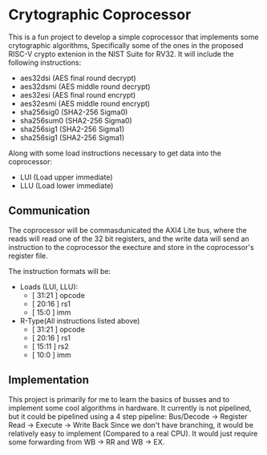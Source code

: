 # Crytographic Coprocessor
This is a fun project to develop a simple coprocessor that implements some crytographic algorithms, Specifically some of the ones in
the proposed RISC-V crypto extenion in the NIST Suite for RV32.
It will include the following instructions:
- aes32dsi (AES final round decrypt)
- aes32dsmi (AES middle round decrypt)
- aes32esi (AES final round encrypt)
- aes32esmi (AES  middle round encrypt)
- sha256sig0 (SHA2-256 Sigma0)
- sha256sum0 (SHA2-256 Sigma0)
- sha256sig1 (SHA2-256 Sigma1)
- sha256sig1 (SHA2-256 Sigma1) 

Along with some load instructions necessary to get data into the coprocessor:
- LUI (Load upper immediate)
- LLU (Load lower immediate)


## Communication
The coprocessor will be commasdunicated the AXI4 Lite bus, where the reads will read one of the 32 bit registers, and the write data will send an instruction to the coprocessor the execture and store in the coprocessor's register file.

The instruction formats will be:

- Loads (LUI, LLU): 
  - [ 31:21 ] opcode
  - [ 20:16 ] rs1
  - [ 15:0 ] imm
- R-Type(All instructions listed above)
  - [ 31:21 ] opcode
  - [ 20:16 ] rs1
  - [ 15:11 ] rs2
  - [ 10:0 ] imm

## Implementation
This project is primarily for me to learn the basics of busses and to implement some cool algorithms in hardware. It currently is not pipelined, but it could be pipelined using a 4 step pipeline:
Bus/Decode -> Register Read -> Execute -> Write Back
Since we don't have branching, it would be relatively easy to implement (Compared to a real CPU). It would just require some forwarding from WB -> RR and WB -> EX.
